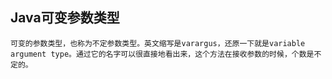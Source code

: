 ## Java可变参数类型

    可变的参数类型，也称为不定参数类型。英文缩写是varargus，还原一下就是variable argument type。通过它的名字可以很直接地看出来，这个方法在接收参数的时候，个数是不定的。

